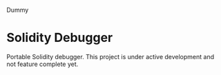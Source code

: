 Dummy

# Solidity Debugger

Portable Solidity debugger. This project is under active development and not feature complete yet.
